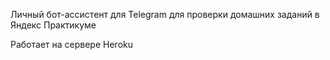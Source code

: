 Личный бот-ассистент для Telegram для проверки домашних заданий в Яндекс Практикуме

Работает на сервере Heroku
